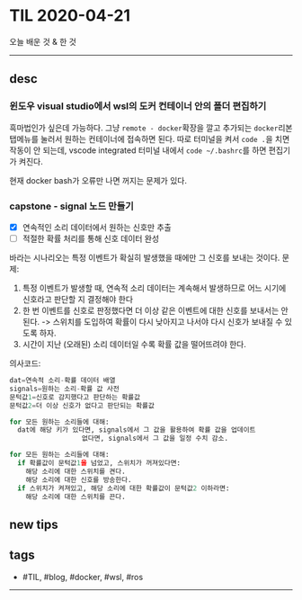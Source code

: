 # TIL 2020-04-21

오늘 배운 것 & 한 것

--------------------------

## desc

### 윈도우 visual studio에서 wsl의 도커 컨테이너 안의 폴더 편집하기

흑마법인가 싶은데 가능하다. 그냥 `remote - docker`확장을 깔고 추가되는 `docker`리본 탭메뉴를 눌러서 원하는 컨테이너에 접속하면 된다.
따로 터미널을 켜서 `code .`을 치면 작동이 안 되는데, vscode integrated 터미널 내에서 `code ~/.bashrc`를 하면 편집기가 켜진다. 


현재 docker bash가 오류만 나면 꺼지는 문제가 있다.

### capstone - signal 노드 만들기

- [x] 연속적인 소리 데이터에서 원하는 신호만 추출
- [ ] 적절한 확률 처리를 통해 신호 데이터 완성

바라는 시나리오는 특정 이벤트가 확실히 발생했을 때에만 그 신호를 보내는 것이다. 
문제:
1. 특정 이벤트가 발생할 때, 연속적 소리 데이터는 계속해서 발생하므로 어느 시기에 신호라고 판단할 지 결정해야 한다
2. 한 번 이벤트를 신호로 판정했다면 더 이상 같은 이벤트에 대한 신호를 보내서는 안 된다. -> 스위치를 도입하여 확률이 다시 낮아지고 나서야 다시 신호가 보내질 수 있도록 하자.
3. 시간이 지난 (오래된) 소리 데이터일 수록 확률 값을 떨어뜨려야 한다.

의사코드:

```python
dat=연속적 소리-확률 데이터 배열
signals=원하는 소리-확률 값 사전
문턱값1=신호로 감지했다고 판단하는 확률값
문턱값2=더 이상 신호가 없다고 판단되는 확률값

for 모든 원하는 소리들에 대해:
  dat에 해당 키가 있다면, signals에서 그 값을 활용하여 확률 값을 업데이트
                  없다면, signals에서 그 값을 일정 수치 감소.

for 모든 원하는 소리들에 대해:
  if 확률값이 문턱값1을 넘었고, 스위치가 꺼져있다면:
    해당 소리에 대한 스위치를 켠다.
    해당 소리에 대한 신호를 방송한다.
  if 스위치가 켜져있고, 해당 소리에 대한 확률값이 문턱값2 이하라면:
    해당 소리에 대한 스위치를 끈다.
```


## new tips

## tags
- \#TIL, \#blog, \#docker, \#wsl, \#ros

--------------------------


 